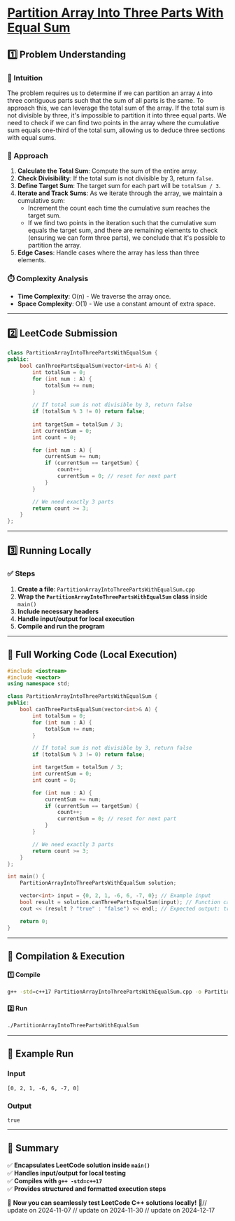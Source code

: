 # **[Partition Array Into Three Parts With Equal Sum](https://leetcode.com/problems/partition-array-into-three-parts-with-equal-sum/description/)**  

## **1️⃣ Problem Understanding**  
### **📌 Intuition**  
The problem requires us to determine if we can partition an array `A` into three contiguous parts such that the sum of all parts is the same. To approach this, we can leverage the total sum of the array. If the total sum is not divisible by three, it's impossible to partition it into three equal parts. We need to check if we can find two points in the array where the cumulative sum equals one-third of the total sum, allowing us to deduce three sections with equal sums.

### **🚀 Approach**  
1. **Calculate the Total Sum**: Compute the sum of the entire array.
2. **Check Divisibility**: If the total sum is not divisible by 3, return `false`.
3. **Define Target Sum**: The target sum for each part will be `totalSum / 3`.
4. **Iterate and Track Sums**: As we iterate through the array, we maintain a cumulative sum:
   - Increment the count each time the cumulative sum reaches the target sum.
   - If we find two points in the iteration such that the cumulative sum equals the target sum, and there are remaining elements to check (ensuring we can form three parts), we conclude that it's possible to partition the array.
5. **Edge Cases**: Handle cases where the array has less than three elements.

### **⏱️ Complexity Analysis**  
- **Time Complexity**: O(n) - We traverse the array once.  
- **Space Complexity**: O(1) - We use a constant amount of extra space.

---  

## **2️⃣ LeetCode Submission**  
```cpp
class PartitionArrayIntoThreePartsWithEqualSum {
public:
    bool canThreePartsEqualSum(vector<int>& A) {
        int totalSum = 0;
        for (int num : A) {
            totalSum += num;
        }
        
        // If total sum is not divisible by 3, return false
        if (totalSum % 3 != 0) return false;
        
        int targetSum = totalSum / 3;
        int currentSum = 0;
        int count = 0;

        for (int num : A) {
            currentSum += num;
            if (currentSum == targetSum) {
                count++;
                currentSum = 0; // reset for next part
            }
        }

        // We need exactly 3 parts
        return count >= 3;
    }
};
```  

---  

## **3️⃣ Running Locally**  
### **✅ Steps**  
1. **Create a file**: `PartitionArrayIntoThreePartsWithEqualSum.cpp`  
2. **Wrap the `PartitionArrayIntoThreePartsWithEqualSum` class** inside `main()`  
3. **Include necessary headers**  
4. **Handle input/output for local execution**  
5. **Compile and run the program**  

---  

## **📝 Full Working Code (Local Execution)**  
```cpp
#include <iostream>
#include <vector>
using namespace std;

class PartitionArrayIntoThreePartsWithEqualSum {
public:
    bool canThreePartsEqualSum(vector<int>& A) {
        int totalSum = 0;
        for (int num : A) {
            totalSum += num;
        }

        // If total sum is not divisible by 3, return false
        if (totalSum % 3 != 0) return false;

        int targetSum = totalSum / 3;
        int currentSum = 0;
        int count = 0;

        for (int num : A) {
            currentSum += num;
            if (currentSum == targetSum) {
                count++;
                currentSum = 0; // reset for next part
            }
        }

        // We need exactly 3 parts
        return count >= 3;
    }
};

int main() {
    PartitionArrayIntoThreePartsWithEqualSum solution;

    vector<int> input = {0, 2, 1, -6, 6, -7, 0}; // Example input
    bool result = solution.canThreePartsEqualSum(input); // Function call
    cout << (result ? "true" : "false") << endl; // Expected output: true

    return 0;
}
```  

---  

## **🔧 Compilation & Execution**  
#### **1️⃣ Compile**  
```bash
g++ -std=c++17 PartitionArrayIntoThreePartsWithEqualSum.cpp -o PartitionArrayIntoThreePartsWithEqualSum
```  

#### **2️⃣ Run**  
```bash
./PartitionArrayIntoThreePartsWithEqualSum
```  

---  

## **🎯 Example Run**  
### **Input**  
```
[0, 2, 1, -6, 6, -7, 0]
```  
### **Output**  
```
true
```  

---  

## **📌 Summary**  
✅ **Encapsulates LeetCode solution inside `main()`**  
✅ **Handles input/output for local testing**  
✅ **Compiles with `g++ -std=c++17`**  
✅ **Provides structured and formatted execution steps**  

🚀 **Now you can seamlessly test LeetCode C++ solutions locally!** 🚀// update on 2024-11-07
// update on 2024-11-30
// update on 2024-12-17
